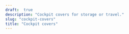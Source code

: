 ```yaml
---
draft:  true
description: "Cockpit covers for storage or travel."
slug: "cockpit-covers"
title: "Cockpit covers"
---
```


